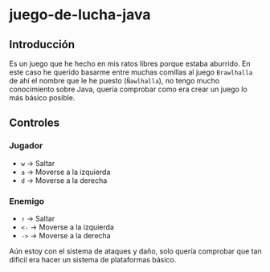 # juego-de-lucha-java

## Introducción
Es un juego que he hecho en mis ratos libres porque estaba aburrido. En este caso he querido basarme entre muchas comillas al juego `Brawlhalla` de ahí el nombre que le he puesto (`Ñawlhalla`), no tengo mucho conocimiento sobre Java, quería comprobar como era crear un juego lo más básico posible.

## Controles
### Jugador
  - `w` -> Saltar
  - `a` -> Moverse a la izquierda
  - `d` -> Moverse a la derecha

### Enemigo
  - `↑` -> Saltar
  - `<-` -> Moverse a la izquierda
  - `->` -> Moverse a la derecha

Aún estoy con el sistema de ataques y daño, solo quería comprobar que tan dificil era hacer un sistema de plataformas básico.
